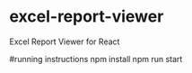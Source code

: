 # excel-report-viewer
Excel Report Viewer for React

#running instructions
npm install
npm run start
